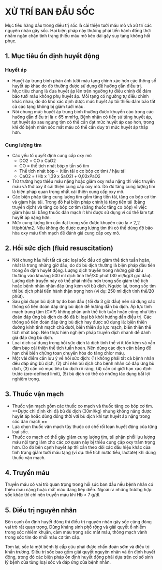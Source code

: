 # XỬ TRÍ BAN ĐẦU SỐC
Mục tiêu hàng đầu trong điều trị sốc là cải thiện tưới máu mô và xử trí các nguyên nhân gây sốc.
Hai biện pháp này thường phải tiến hành đồng thời nhằm ngăn chận tình trạng thiếu máu mô kéo
dài gây suy tạng không hồi phục.
## 1. Mục tiêu ổn định huyết động
### Huyết áp
- Huyết áp trung bình phản ánh tưới máu tạng chính xác hơn các thông số huyết áp khác do đó thường được sử dụng để hướng dẫn điều trị.
- Mục tiêu chung là đưa huyết áp lên trên ngưỡng tự điều chỉnh để đảm bảo tưới máu không phụ huyết áp. Mỗi tạng có ngưỡng tự điều chỉnh khác nhau, do đó khó xác định được mức huyết áp tối thiểu đảm bảo tất cả các tạng không bị giảm tưới máu.
- Nói chung mức huyết áp trung bình thường được khuyến cáo trong các hướng dẫn điều trị là ≥ 65 mmHg. Bệnh nhân có tiền sử tăng huyết áp, tụt huyết áp sau ngưng tim có thể cần đạt mức huyết áp cao hơn, trong khi đó bệnh nhân sốc mất máu có thể cần duy trì mức huyết áp thấp hơn.
### Cung lượng tim
- Các yếu tố quyết định cung cấp oxy mô
	- DO2 = CO x CaO2
	- CO = thể tích nhát bóp x tần số tim
	- Thể tích nhát bóp = (tiền tải x co bóp cơ tim) / hậu tải
	- CaO2 = (Hb x 1,39 x SaO2) + 0,03xPaO2
- Trừ trường hợp thiếu máu nặng hoặc giảm oxy máu nặng thì việc truyền máu và thở oxy ít cải thiện cung cấp oxy mô. Do đó tăng cung lượng tim là biện pháp quan trọng nhất cải thiện cung cấp oxy mô.
- Các biện pháp tăng cung lượng tim gồm tăng tiền tải, tăng co bóp cơ tim và giảm hậu tải. Trong đó hai biện pháp chính là tăng tiền tải (bằng truyền dịch) và tăng co bóp cơ tim (bằng thuốc tăng co bóp) vì việc giảm hậu tải bằng thuốc dãn mạch ít khi được sử dụng vì có thể làm tụt huyết áp nặng hơn.
- Mức cung lượng tim cần đạt trong sốc được khuyến cáo là ≥ 2,2 lít/phút/m2. Nếu không đo được cung lượng tim thì có thể dùng độ bão hòa oxy máu tĩnh mạch để đánh giá cung cấp oxy mô.
## 2. Hồi sức dịch (fluid resuscitation)
- Nói chung hầu hết tất cả các loại sốc đều có giảm thể tích tuần hoàn, nhất là trong những giờ đầu, do đó bù dịch thường là biện pháp đầu tiên trong ổn định huyết động. Lượng dịch truyền trong những giờ đầu thường vào khoảng 500 ml dịch tinh thể/30 phút (30 ml/kg/3 giờ đầu). Lượng dịch truyền này có thể phải nhiều hơn trong sốc giảm thể tích hoặc bệnh nhân nhân đáp ứng kém với bù dịch. Ngược lại, trong sốc tim thì bù dịch phải tiến hành thận trọng hơn (ví dụ: 250 ml dịch tinh thể/20 phút).
- Sau giai đoạn bù dịch tự do ban đầu ( tối đa 3 giờ đầu) nên sử dụng các thông số tiên đoán đáp ứng bù dịch đề hướng dẫn bù dịch. Áp lực tĩnh mạch trung tâm (CVP) không phản ánh thể tích tuần hoàn cũng như tiên đoán đáp ứng bù dịch do đó đã bị loại bỏ khỏi hướng dẫn điều trị. Các thông số tiên đoán đáp ứng bù dịch hay được sử dụng là: biến thiên đường kính tĩnh mạch chủ dưới, biến thiên áp lực mạch, biến thiên thể tích nhát bóp. Nên thực hiện nghiệm pháp truyền dịch nhanh để đánh giá đáp ứng bù dịch.
- Loại dịch sử dụng trong hồi sức dịch là dịch tinh thể vì ít tốn kém và vẫn đảm bảo cải thiện thể tích tuần hoàn. Nên dùng các dịch cân bằng để hạn chế biến chứng toan chuyển hóa do tăng chlor máu.
- Một vài điểm cần lưu ý về hồi sức dịch: (1) không phải tất cả bệnh nhân đều đáp ứng bù dịch, (2) chỉ nên bù dịch cho bệnh nhân có đáp ứng bù dịch, (3) cần có mục tiêu bù dịch rõ ràng, (4) cần có giới hạn xác định trước (pre-defined limit), (5) bù dịch có thể có những tác dụng bất lợi nghiêm trọng.
## 3. Thuốc vận mạch
- Thuốc vận mạch gồm các thuốc co mạch và thuốc tăng co bóp cơ tim. ==Được chỉ định khi đã bù đủ dịch (30ml/kg) nhưng không nâng được huyết áp hoặc dùng đồng thời với bù dịch khi tụt huyết áp nặng trong sốc dãn mạch.==
- Lựa chọn thuốc vận mạch tùy thuộc cơ chế rối loạn huyết động của từng loại sốc.
- Thuốc co mạch có thể gây giảm cung lượng tim, tái phân phối lưu lượng máu nội tạng làm cho các cơ quan này bị thiếu cung cấp oxy trầm trọng hơn. Do đó bên cạnh huyết áp thì cần theo dõi các dấu hiệu khác của tình trạng giảm tưới máu tạng (ví dụ: thể tích nước tiểu, lactate) khi dùng thuốc vận mạch.
## 4. Truyền máu
Truyền máu có vai trò quan trọng trong hồi sức ban đầu nếu bệnh nhân có thiếu máu nặng hoặc mất máu đang tiếp diễn. Ngoài ra những trường hợp sốc khác thì chỉ nên truyền máu khi Hb < 7 g/dl.
## 5. Điều trị nguyên nhân
Bên cạnh ổn định huyết động thì điều trị nguyên nhân gây sốc cũng đóng vai trò rất quan trọng. Dùng kháng sinh phổ rộng và giải quyết ổ nhiễm trong sốc nhiễm khuẩn, cầm máu trong sốc mất máu, thông mạch vành trong sốc tim do nhồi máu cơ tim cấp.

Tóm lại, sốc là một bệnh lý cấp cứu phải được chẩn đoán sớm và điều trị khẩn trương. Điều trị sốc bao gồm giải quyết nguyên nhân và ổn định huyết động, trong đó các biện pháp ổn định huyết động phải dựa trên cơ sở sinh lý bệnh của từng loại sốc và đáp ứng của bệnh nhân.